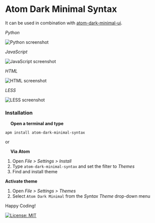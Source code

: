 # Atom Dark Minimal Syntax

It can be used in combination with [atom-dark-minimal-ui](https://atom.io/themes/atom-dark-minimal-ui).

*Python*

![Python screenshot](https://i.imgur.com/mYpXoXZ.png)

*JavaScript*

![JavaScript screenshot](https://i.imgur.com/lpHQHCp.png)

*HTML*

![HTML screenshot](https://i.imgur.com/FzHpYwP.png)

*LESS*

![LESS screenshot](https://i.imgur.com/R4JiCa1.png)

### Installation
**<img src="https://atom.io/favicon.ico" width="14" height="14" /> Open a terminal and type**

```shell
apm install atom-dark-minimal-syntax
```

or

**<img src="https://atom.io/favicon.ico" width="14" height="14" /> Via Atom**  
  1. Open *File > Settings > Install*
  2. Type `atom-dark-minimal-syntax` and set the filter to *Themes*
  3. Find and install theme

**Activate theme**
  1. Open *File > Settings > Themes*
  2. Select `Atom Dark Minimal` from the *Syntax Theme* drop-down menu

Happy Coding!

[![License: MIT](https://img.shields.io/badge/License-MIT-yellow.svg)](https://opensource.org/licenses/MIT)
